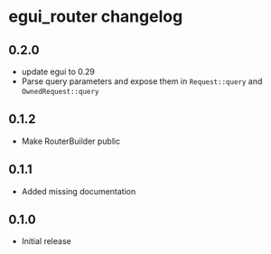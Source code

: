 # egui_router changelog

## 0.2.0

- update egui to 0.29
- Parse query parameters and expose them in `Request::query` and `OwnedRequest::query`

## 0.1.2

- Make RouterBuilder public

## 0.1.1

- Added missing documentation

## 0.1.0

- Initial release
